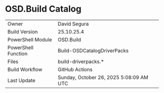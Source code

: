 ﻿# OSD.Build Catalog

| | |
|-|-|
| Owner | David Segura |
| Build Version | 25.10.25.4 |
| PowerShell Module | OSD.Build |
| PowerShell Function | Build-OSDCatalogDriverPacks |
| Files | build-driverpacks.* |
| Build Workflow | GitHub Actions |
| Last Update | Sunday, October 26, 2025 5:08:09 AM UTC |
